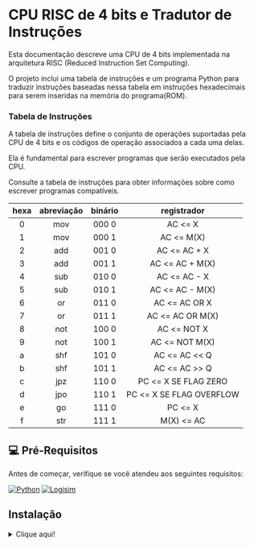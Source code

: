 # CPU RISC de 4 bits e Tradutor de Instruções

Esta documentação descreve uma CPU de 4 bits implementada na arquitetura RISC (Reduced Instruction Set Computing).

O projeto inclui uma tabela de instruções e um programa Python para traduzir instruções baseadas nessa tabela em instruções hexadecimais para serem inseridas na memória do programa(ROM).

### Tabela de Instruções

A tabela de instruções define o conjunto de operações suportadas pela CPU de 4 bits e os códigos de operação associados a cada uma delas.

Ela é fundamental para escrever programas que serão executados pela CPU. 

Consulte a tabela de instruções para obter informações sobre como escrever programas compatíveis.

| hexa | abreviação | binário | registrador |
|:---:|:---:|:---:|:---:|
| 0 | mov | 000 0 | AC <= X |
| 1 | mov | 000 1 | AC <= M(X) |
| 2 | add | 001 0 | AC <= AC + X |
| 3 | add | 001 1 | AC <= AC + M(X) |
| 4 | sub | 010 0 | AC <= AC - X |
| 5 | sub | 010 1 | AC <= AC - M(X) |
| 6 | or | 011 0 | AC <= AC OR X |
| 7 | or | 011 1 | AC <= AC OR M(X) |
| 8 | not | 100 0 | AC <= NOT X |
| 9 | not | 100 1 | AC <= NOT M(X) |
| a | shf | 101 0 | AC <= AC << Q |
| b | shf | 101 1 | AC <= AC >> Q |
| c | jpz | 110 0 | PC <= X SE FLAG ZERO |
| d | jpo | 110 1 | PC <= X SE FLAG OVERFLOW |
| e | go | 111 0 | PC <= X |
| f | str | 111 1 | M(X) <= AC |

## 💻 Pré-Requisitos

Antes de começar, verifique se você atendeu aos seguintes requisitos:

[![Python](https://img.shields.io/badge/Python-3776AB?style=for-the-badge&logo=python&logoColor=white)](https://www.python.org/)
[![Logisim](https://img.shields.io/badge/Logisim-004BA8?style=for-the-badge&logo=logisim&logoColor=white)](https://sourceforge.net/projects/circuit/)

## Instalação
<details>
<summary>Clique aqui!</summary>
<p>

### Pré-requisitos para instalação!

![Git](https://img.shields.io/badge/Git-E34F26?style=for-the-badge&logo=git&logoColor=white)
--------------------------------------------------------------------------------------------

Para começar, clone o repositório do projeto em seu ambiente local. Siga a etapa abaixo:

* Abra o terminal na pasta onde deseja clonar o repositório.

* Clone o repositório para o seu ambiente local usando o seguinte comando:

```git
git clone https://github.com/JoaoLucasAssis/4_BITS_RISC_CPU.git
```

> :warning: obs: Certifique-se de ter o git instalado antes de executar o comando no terminal

* Execute o comando a seguir para buscar todas as branches do repositório remoto:

```git
git fetch --all
```

> :bulb: obs: Para listar todas as branches, execute o comando:
>
> git branch -a

* Crie uma branch local baseada na branch remota `develop` com o seguinte comando:

```git
git checkout develop
```

Agora você está pronto para começar a trabalhar em sua nova branch!
</p>
</details>